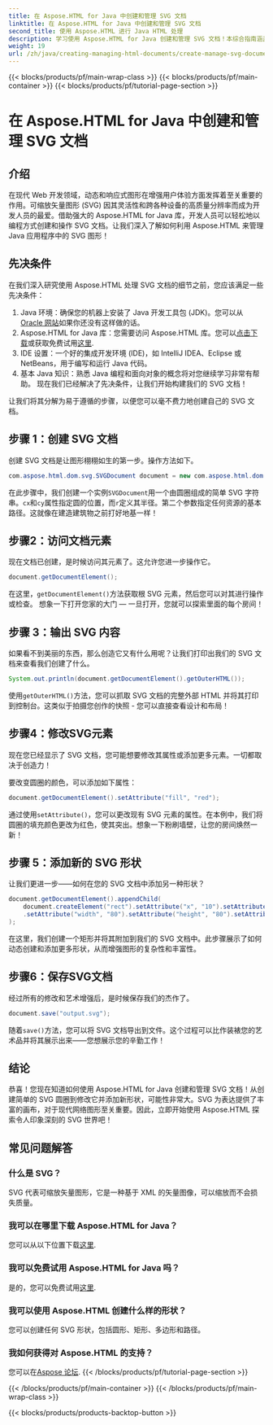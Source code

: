 ```yaml
---
title: 在 Aspose.HTML for Java 中创建和管理 SVG 文档
linktitle: 在 Aspose.HTML for Java 中创建和管理 SVG 文档
second_title: 使用 Aspose.HTML 进行 Java HTML 处理
description: 学习使用 Aspose.HTML for Java 创建和管理 SVG 文档！本综合指南涵盖了从基本创建到高级操作的所有内容。
weight: 19
url: /zh/java/creating-managing-html-documents/create-manage-svg-documents/
---
```


{{< blocks/products/pf/main-wrap-class >}}
{{< blocks/products/pf/main-container >}}
{{< blocks/products/pf/tutorial-page-section >}}

# 在 Aspose.HTML for Java 中创建和管理 SVG 文档

## 介绍
在现代 Web 开发领域，动态和响应式图形在增强用户体验方面发挥着至关重要的作用。可缩放矢量图形 (SVG) 因其灵活性和跨各种设备的高质量分辨率而成为开发人员的最爱。借助强大的 Aspose.HTML for Java 库，开发人员可以轻松地以编程方式创建和操作 SVG 文档。让我们深入了解如何利用 Aspose.HTML 来管理 Java 应用程序中的 SVG 图形！
## 先决条件
在我们深入研究使用 Aspose.HTML 处理 SVG 文档的细节之前，您应该满足一些先决条件：
1.  Java 环境：确保您的机器上安装了 Java 开发工具包 (JDK)。您可以从[Oracle 网站](https://www.oracle.com/java/technologies/javase-jdk11-downloads.html)如果你还没有这样做的话。
2.  Aspose.HTML for Java 库：您需要访问 Aspose.HTML 库。您可以[点击下载](https://releases.aspose.com/html/java/)或获取免费试用[这里](https://releases.aspose.com/).
3. IDE 设置：一个好的集成开发环境 (IDE)，如 IntelliJ IDEA、Eclipse 或 NetBeans，用于编写和运行 Java 代码。
4. 基本 Java 知识：熟悉 Java 编程和面向对象的概念将对您继续学习非常有帮助。
现在我们已经解决了先决条件，让我们开始构建我们的 SVG 文档！

让我们将其分解为易于遵循的步骤，以便您可以毫不费力地创建自己的 SVG 文档。
## 步骤 1：创建 SVG 文档
创建 SVG 文档是让图形栩栩如生的第一步。操作方法如下。

```java
com.aspose.html.dom.svg.SVGDocument document = new com.aspose.html.dom.svg.SVGDocument("<svg xmlns='http://www.w3.org/2000/svg'><circle cx='50' cy='50' r='40'/></svg>", ".");
```

在此步骤中，我们创建一个实例`SVGDocument`用一个由圆圈组成的简单 SVG 字符串。`cx`和`cy`属性指定圆的位置，而`r`定义其半径。第二个参数指定任何资源的基本路径。这就像在建造建筑物之前打好地基一样！
## 步骤2：访问文档元素
现在文档已创建，是时候访问其元素了。这允许您进一步操作它。

```java
document.getDocumentElement();
```

在这里，`getDocumentElement()`方法获取根 SVG 元素，然后您可以对其进行操作或检查。 想象一下打开您家的大门 — 一旦打开，您就可以探索里面的每个房间！
## 步骤 3：输出 SVG 内容
如果看不到美丽的东西，那么创造它又有什么用呢？让我们打印出我们的 SVG 文档来查看我们创建了什么。

```java
System.out.println(document.getDocumentElement().getOuterHTML());
```

使用`getOuterHTML()`方法，您可以抓取 SVG 文档的完整外部 HTML 并将其打印到控制台。这类似于拍摄您创作的快照 - 您可以直接查看设计和布局！
## 步骤4：修改SVG元素
现在您已经显示了 SVG 文档，您可能想要修改其属性或添加更多元素。一切都取决于创造力！

要改变圆圈的颜色，可以添加如下属性：
```java
document.getDocumentElement().setAttribute("fill", "red");
```

通过使用`setAttribute()`，您可以更改现有 SVG 元素的属性。在本例中，我们将圆圈的填充颜色更改为红色，使其突出。想象一下粉刷墙壁，让您的房间焕然一新！
## 步骤 5：添加新的 SVG 形状
让我们更进一步——如何在您的 SVG 文档中添加另一种形状？ 

```java
document.getDocumentElement().appendChild(
    document.createElement("rect").setAttribute("x", "10").setAttribute("y", "10")
    .setAttribute("width", "80").setAttribute("height", "80").setAttribute("fill", "blue")
);
```

在这里，我们创建一个矩形并将其附加到我们的 SVG 文档中。此步骤展示了如何动态创建和添加更多形状，从而增强图形的复杂性和丰富性。
## 步骤6：保存SVG文档
经过所有的修改和艺术增强后，是时候保存我们的杰作了。

```java
document.save("output.svg");
```

随着`save()`方法，您可以将 SVG 文档导出到文件。这个过程可以比作装裱您的艺术品并将其展示出来——您想展示您的辛勤工作！
## 结论
恭喜！您现在知道如何使用 Aspose.HTML for Java 创建和管理 SVG 文档！从创建简单的 SVG 圆圈到修改它并添加新形状，可能性非常大。SVG 为表达提供了丰富的画布，对于现代网络图形至关重要。因此，立即开始使用 Aspose.HTML 探索令人印象深刻的 SVG 世界吧！
## 常见问题解答
### 什么是 SVG？
SVG 代表可缩放矢量图形，它是一种基于 XML 的矢量图像，可以缩放而不会损失质量。
### 我可以在哪里下载 Aspose.HTML for Java？
您可以从以下位置下载[这里](https://releases.aspose.com/html/java/).
### 我可以免费试用 Aspose.HTML for Java 吗？
是的，您可以免费试用[这里](https://releases.aspose.com/).
### 我可以使用 Aspose.HTML 创建什么样的形状？
您可以创建任何 SVG 形状，包括圆形、矩形、多边形和路径。
### 我如何获得对 Aspose.HTML 的支持？
您可以在[Aspose 论坛](https://forum.aspose.com/c/html/29).
{{< /blocks/products/pf/tutorial-page-section >}}

{{< /blocks/products/pf/main-container >}}
{{< /blocks/products/pf/main-wrap-class >}}

{{< blocks/products/products-backtop-button >}}
